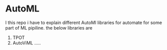 # AutoML
I this repo i have to explain different AutoMl libraries for automate for some part of ML pipiline.
the below  libraries are
1. TPOT
2. AutoViML
.....
